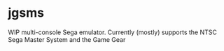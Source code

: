 # jgsms

WIP multi-console Sega emulator. Currently (mostly) supports the NTSC Sega Master System and the Game Gear
